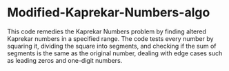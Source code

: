 # Modified-Kaprekar-Numbers-algo
This code remedies the Kaprekar Numbers problem by finding altered Kaprekar numbers in a specified range. The code tests every number by squaring it, dividing the square into segments, and checking if the sum of segments is the same as the original number, dealing with edge cases such as leading zeros and one-digit numbers.

